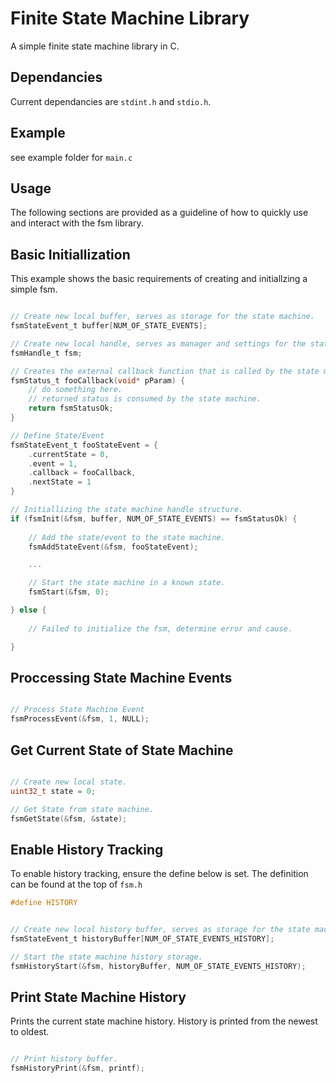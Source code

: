 # Finite State Machine Library

A simple finite state machine library in C.

## Dependancies

Current dependancies are `stdint.h` and `stdio.h`.

## Example

see example folder for `main.c`

## Usage

The following sections are provided as a guideline of how to quickly use and interact with the fsm library.

## Basic Initiallization

This example shows the basic requirements of creating and initiallzing a simple fsm.

```c code

// Create new local buffer, serves as storage for the state machine.
fsmStateEvent_t buffer[NUM_OF_STATE_EVENTS];

// Create new local handle, serves as manager and settings for the state machine.
fsmHandle_t fsm;

// Creates the external callback function that is called by the state machine when an event is proccessed.
fsmStatus_t fooCallback(void* pParam) {
    // do something here.
    // returned status is consumed by the state machine.
    return fsmStatusOk;
}

// Define State/Event
fsmStateEvent_t fooStateEvent = {
    .currentState = 0,
    .event = 1,
    .callback = fooCallback,
    .nextState = 1
}

// Initiallizing the state machine handle structure.
if (fsmInit(&fsm, buffer, NUM_OF_STATE_EVENTS) == fsmStatusOk) {
    
    // Add the state/event to the state machine.
    fsmAddStateEvent(&fsm, fooStateEvent);

    ...

    // Start the state machine in a known state.
    fsmStart(&fsm, 0);

} else {
    
    // Failed to initialize the fsm, determine error and cause.

}

```

## Proccessing State Machine Events

```c code

// Process State Machine Event
fsmProcessEvent(&fsm, 1, NULL);

```

## Get Current State of State Machine

```c code

// Create new local state.
uint32_t state = 0;

// Get State from state machine.
fsmGetState(&fsm, &state);

```

## Enable History Tracking

To enable history tracking, ensure the define below is set. The definition can be found at the top of `fsm.h`
```c code
#define HISTORY
```


```c code

// Create new local history buffer, serves as storage for the state machine history.
fsmStateEvent_t historyBuffer[NUM_OF_STATE_EVENTS_HISTORY];

// Start the state machine history storage.
fsmHistoryStart(&fsm, historyBuffer, NUM_OF_STATE_EVENTS_HISTORY);

```

## Print State Machine History

Prints the current state machine history. History is printed from the newest to oldest.

```c code

// Print history buffer.
fsmHistoryPrint(&fsm, printf);

```